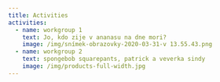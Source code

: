 ```yaml
---
title: Activities
activities:
  - name: workgroup 1
    text: Jo, kdo zije v ananasu na dne mori?
    image: /img/snímek-obrazovky-2020-03-31-v 13.55.43.png
  - name: workgroup 2
    text: spongebob squarepants, patrick a veverka sindy
    image: /img/products-full-width.jpg
---
```

